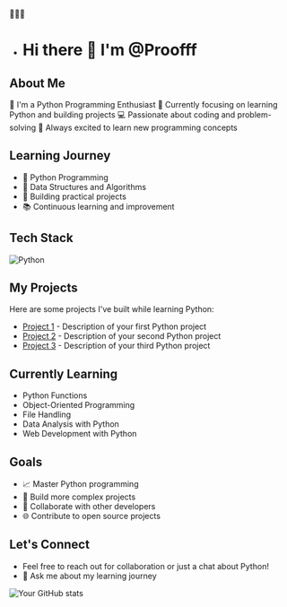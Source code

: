 👋👋👋
- # Hi there 👋 I'm  @Proofff

## About Me
🌱 I'm a Python Programming Enthusiast
🔭 Currently focusing on learning Python and building projects
💻 Passionate about coding and problem-solving
🚀 Always excited to learn new programming concepts

## Learning Journey
- 🐍 Python Programming
- 🧩 Data Structures and Algorithms
- 🔧 Building practical projects
- 📚 Continuous learning and improvement

## Tech Stack
![Python](https://img.shields.io/badge/-Python-3776AB?style=flat&logo=python&logoColor=white)

## My Projects
Here are some projects I've built while learning Python:
- [Project 1](link) - Description of your first Python project
- [Project 2](link) - Description of your second Python project
- [Project 3](link) - Description of your third Python project

## Currently Learning
- Python Functions
- Object-Oriented Programming
- File Handling
- Data Analysis with Python
- Web Development with Python

## Goals
- 📈 Master Python programming
- 🎯 Build more complex projects
- 🤝 Collaborate with other developers
- 🌐 Contribute to open source projects

## Let's Connect
- Feel free to reach out for collaboration or just a chat about Python!
- 💬 Ask me about my learning journey

![Your GitHub stats](https://github-readme-stats.vercel.app/api?username=yourusername&show_icons=true&theme=radical)

<!---
Proofff/Proofff is a ✨ special ✨ repository because its `README.md` (this file) appears on your GitHub profile.
You can click the Preview link to take a look at your changes.
--->
